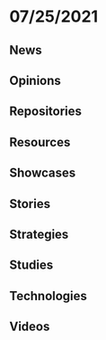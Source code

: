 # 07/25/2021

## News


## Opinions


## Repositories


## Resources


## Showcases


## Stories


## Strategies


## Studies


## Technologies


## Videos

